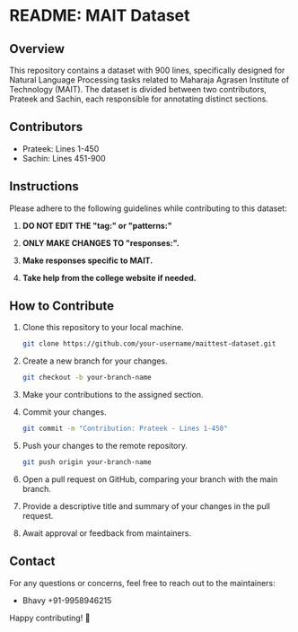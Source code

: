 # README: MAIT Dataset

## Overview

This repository contains a dataset with 900 lines, specifically designed for Natural Language Processing tasks related to Maharaja Agrasen Institute of Technology (MAIT). The dataset is divided between two contributors, Prateek and Sachin, each responsible for annotating distinct sections.

## Contributors

- Prateek: Lines 1-450
- Sachin: Lines 451-900

## Instructions

Please adhere to the following guidelines while contributing to this dataset:

1. **DO NOT EDIT THE "tag:" or "patterns:"**

2. **ONLY MAKE CHANGES TO "responses:".**

3. **Make responses specific to MAIT.**

4. **Take help from the college website if needed.**

## How to Contribute

1. Clone this repository to your local machine.

   ```bash
   git clone https://github.com/your-username/maittest-dataset.git
   ```

2. Create a new branch for your changes.

   ```bash
   git checkout -b your-branch-name
   ```

3. Make your contributions to the assigned section.

4. Commit your changes.

   ```bash
   git commit -m "Contribution: Prateek - Lines 1-450"
   ```

5. Push your changes to the remote repository.

   ```bash
   git push origin your-branch-name
   ```

6. Open a pull request on GitHub, comparing your branch with the main branch.

7. Provide a descriptive title and summary of your changes in the pull request.

8. Await approval or feedback from maintainers.

## Contact

For any questions or concerns, feel free to reach out to the maintainers:
- Bhavy +91-9958946215

Happy contributing! 🚀
